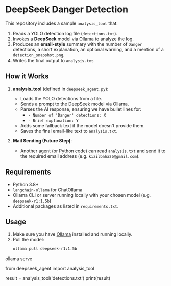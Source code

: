 # DeepSeek Danger Detection

This repository includes a sample `analysis_tool` that:
1. Reads a YOLO detection log file (`detections.txt`).
2. Invokes a **DeepSeek** model via [Ollama](https://ollama.ai/) to analyze the log.
3. Produces an **email-style** summary with the number of `Danger` detections, a short explanation, an optional warning, and a mention of a `detection_snapshot.png`.
4. Writes the final output to `analysis.txt`.

## How it Works

1. **analysis_tool** (defined in `deepseek_agent.py`):
   - Loads the YOLO detections from a file.
   - Sends a prompt to the DeepSeek model via Ollama.
   - Parses the AI response, ensuring we have bullet lines for:
     - `- Number of 'Danger' detections: X`
     - `- Brief explanation: Y`
   - Adds some fallback text if the model doesn't provide them.
   - Saves the final email-like text to `analysis.txt`.

2. **Mail Sending (Future Step)**:
   - Another agent (or Python code) can read `analysis.txt` and send it to the required email address (e.g. `kizilbaha26@gmail.com`).

## Requirements

- Python 3.8+
- `langchain-ollama` for ChatOllama
- Ollama CLI or server running locally with your chosen model (e.g. `deepseek-r1:1.5b`)
- Additional packages as listed in `requirements.txt`.

## Usage

1. Make sure you have [Ollama](https://ollama.ai) installed and running locally.
2. Pull the model:
   ```bash
   ollama pull deepseek-r1:1.5b

ollama serve

from deepseek_agent import analysis_tool

result = analysis_tool('detections.txt')
print(result)
